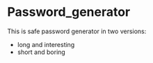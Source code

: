 # Password_generator
This is safe password generator in two versions:
- long and interesting
- short and boring
